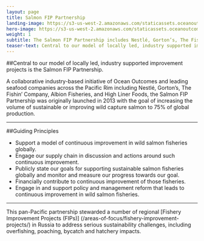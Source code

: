 ```yaml
---
layout: page 
title: Salmon FIP Partnership
landing-image: https://s3-us-west-2.amazonaws.com/staticassets.oceanoutcomes.org/rollover+images/supply-chain-partnership-hover.jpg
hero-image: https://s3-us-west-2.amazonaws.com/staticassets.oceanoutcomes.org/hero+photos/partnershiphero.jpg
weight: 1
subtitle: The Salmon FIP Partnership includes Nestlé, Gorton’s, The Fishin’ Company, Albion Fisheries, and High Liner Foods.  
teaser-text: Central to our model of locally led, industry supported improvement projects is the Salmon FIP Partnership, an initiative of leading companies and conservationists committed to sustainable salmon. The group includes Nestlé, Gorton’s, The Fishin’ Company, Albion Fisheries, and High Liner Foods.  
---
```

##Central to our model of locally led, industry supported improvement projects is the Salmon FIP Partnership.  

A collaborative industry-based initiative of Ocean Outcomes and leading seafood companies across the Pacific Rim including Nestlé, Gorton’s, The Fishin’ Company, Albion Fisheries, and High Liner Foods, the Salmon FIP Partnership was originally launched in 2013 with the goal of increasing the volume of sustainable or improving wild capture salmon to 75% of global production.

---

##Guiding Principles

* Support a model of continuous improvement in wild salmon fisheries globally. 
* Engage our supply chain in discussion and actions around such continuous improvement. 
* Publicly state our goals for supporting sustainable salmon fisheries globally and monitor and measure our progress towards our goal. 
* Financially contribute to continuous improvement of those fisheries. 
* Engage in and support policy and management reform that leads to continuous improvement in wild salmon fisheries. 

---

This pan-Pacific partnership stewarded a number of regional [Fishery Improvement Projects (FIPs)] (/areas-of-focus/fishery-improvement-projects/) in Russia to address serious sustainability challenges, including overfishing, poaching, bycatch and hatchery impacts. 
